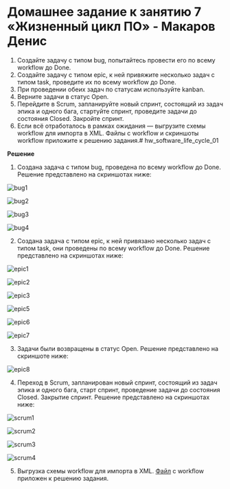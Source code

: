 # Домашнее задание к занятию 7 «Жизненный цикл ПО» - Макаров Денис


1. Создайте задачу с типом bug, попытайтесь провести его по всему workflow до Done. 
1. Создайте задачу с типом epic, к ней привяжите несколько задач с типом task, проведите их по всему workflow до Done. 
1. При проведении обеих задач по статусам используйте kanban. 
1. Верните задачи в статус Open.
1. Перейдите в Scrum, запланируйте новый спринт, состоящий из задач эпика и одного бага, стартуйте спринт, проведите задачи до состояния Closed. Закройте спринт.
2. Если всё отработалось в рамках ожидания — выгрузите схемы workflow для импорта в XML. Файлы с workflow и скриншоты workflow приложите к решению задания.# hw_software_life_cycle_01

**Решение**
1. Создана задача с типом bug, проведена  по всему workflow до Done. Решение представлено на скриншотах ниже:

![bug1](https://github.com/user-attachments/assets/1069fa73-1b09-45eb-8432-11200ef83d28)

![bug2](https://github.com/user-attachments/assets/740cfb1f-7858-48d0-a10e-299664ba8bf5)

![bug3](https://github.com/user-attachments/assets/e54d49b3-9380-482c-a099-bd8fda98eee7)

![bug4](https://github.com/user-attachments/assets/1d1aadc2-d723-4e1d-9c99-87f736e7f784)

2. Создана задача с типом epic, к ней привязано несколько задач с типом task, они проведены  по всему workflow до Done. Решение представлено на скриншотах ниже:

![epic1](https://github.com/user-attachments/assets/401e22d5-7636-47c6-aa80-ee60c36bff8a)

![epic2](https://github.com/user-attachments/assets/d3af550c-74e0-4b33-8e68-63977b0757b3)

![epic3](https://github.com/user-attachments/assets/ecc1e8ba-a4bf-471a-a384-e36abb6535f3)

![epic5](https://github.com/user-attachments/assets/6a852b55-bc48-4004-9422-0a64b0ad5e0c)

![epic6](https://github.com/user-attachments/assets/615293c9-24c2-4e79-8d7a-d57d602c9326)

![epic7](https://github.com/user-attachments/assets/2a473679-67ee-4445-84e9-e79a278226de)

3.  Задачи были возвращены в статус Open. Решение представлено на скриншоте ниже: 

![epic8](https://github.com/user-attachments/assets/1a154b82-a7ef-443d-ba8e-77fb4a164862)

4. Переход в Scrum, запланирован новый спринт, состоящий из задач эпика и одного бага, старт спринт, проведение задачи до состояния Closed. Закрытие спринт. Решение представлено на скриншотах ниже:

![scrum1](https://github.com/user-attachments/assets/6722588b-6e56-4905-bb33-963890ee1bb7)

![scrum2](https://github.com/user-attachments/assets/83414945-1b6f-4418-a4dc-e3cf49ef521a)

![scrum3](https://github.com/user-attachments/assets/6e637943-77d6-4b72-bd21-7ffac9aa40bc)

![scrum4](https://github.com/user-attachments/assets/6c91d9e3-b943-49bc-b751-9bbe36d2d126)

5. Выгрузка схемы workflow для импорта в XML. [Файл](SearchRequest.xlsx) с workflow приложен к решению задания.

















